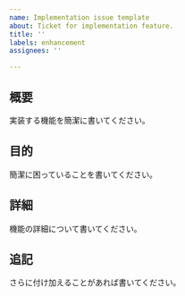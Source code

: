 ```yaml
---
name: Implementation issue template
about: Ticket for implementation feature.
title: ''
labels: enhancement
assignees: ''

---
```


## 概要

実装する機能を簡潔に書いてください。

## 目的

簡潔に困っていることを書いてください。

## 詳細

機能の詳細について書いてください。

## 追記

さらに付け加えることがあれば書いてください。
